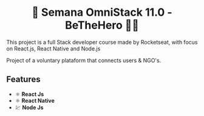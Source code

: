 
<h1 align="center"> 🚀 Semana OmniStack 11.0 - BeTheHero 🦸‍♀️ </h1>
This project is a full Stack developer course made by Rocketseat, with focus on React.js, React Native and Node.js

Project of a voluntary plataform that connects users & NGO's. 

## Features
- ⚛️ **React Js**
- ⚛️ **React Native** 
- 💹 **Node Js** 


